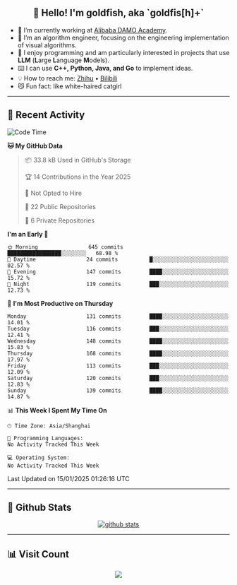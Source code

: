 
<h2 align="center">👋 Hello! I'm goldfish, aka `goldfis[h]+`</h2>

- 📍 I’m currently working at [Alibaba DAMO Academy](https://damo.alibaba.com/).  
- 🌱 I’m an algorithm engineer, focusing on the engineering implementation of visual algorithms.  
- 💬 I enjoy programming and am particularly interested in projects that use **LLM** (**L**arge **L**anguage **M**odels).   
- ⌨️ I can use **C++, Python, Java, and Go** to implement ideas.  
- 💡 How to reach me: [Zhihu](https://www.zhihu.com/people/goldfishh) • [Bilibili](https://space.bilibili.com/11349246)  
- 😼 Fun fact: like white-haired catgirl  

-------

## 🔧 Recent Activity

<!--START_SECTION:waka-->
![Code Time](http://img.shields.io/badge/Code%20Time-94%20hrs%2013%20mins-blue)

**🐱 My GitHub Data** 

> 📦 33.8 kB Used in GitHub's Storage 
 > 
> 🏆 14 Contributions in the Year 2025
 > 
> 🚫 Not Opted to Hire
 > 
> 📜 22 Public Repositories 
 > 
> 🔑 6 Private Repositories 
 > 
**I'm an Early 🐤** 

```text
🌞 Morning                645 commits         █████████████████░░░░░░░░   68.98 % 
🌆 Daytime                24 commits          █░░░░░░░░░░░░░░░░░░░░░░░░   02.57 % 
🌃 Evening                147 commits         ████░░░░░░░░░░░░░░░░░░░░░   15.72 % 
🌙 Night                  119 commits         ███░░░░░░░░░░░░░░░░░░░░░░   12.73 % 
```
📅 **I'm Most Productive on Thursday** 

```text
Monday                   131 commits         ████░░░░░░░░░░░░░░░░░░░░░   14.01 % 
Tuesday                  116 commits         ███░░░░░░░░░░░░░░░░░░░░░░   12.41 % 
Wednesday                148 commits         ████░░░░░░░░░░░░░░░░░░░░░   15.83 % 
Thursday                 168 commits         ████░░░░░░░░░░░░░░░░░░░░░   17.97 % 
Friday                   113 commits         ███░░░░░░░░░░░░░░░░░░░░░░   12.09 % 
Saturday                 120 commits         ███░░░░░░░░░░░░░░░░░░░░░░   12.83 % 
Sunday                   139 commits         ████░░░░░░░░░░░░░░░░░░░░░   14.87 % 
```


📊 **This Week I Spent My Time On** 

```text
🕑︎ Time Zone: Asia/Shanghai

💬 Programming Languages: 
No Activity Tracked This Week

💻 Operating System: 
No Activity Tracked This Week
```


 Last Updated on 15/01/2025 01:26:16 UTC
<!--END_SECTION:waka-->

-------

## 📆 Github Stats

<p align="center">
    <a href="https://github.com/anuraghazra/github-readme-stats">
      <img src="https://github-readme-stats.vercel.app/api?username=goldfishh&show_icons=true&theme=dracula" alt="github stats" />
    </a>
</p>

-------

## 📊 Visit Count

<p align="center">
  <a href="https://count.getloli.com/"><img src="https://count.getloli.com/get/@:goldfishh?theme=rule34"></a>
</p>
